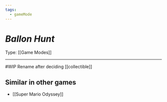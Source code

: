 ```yaml
---
tags:
  - gameMode
---
```

# _Ballon Hunt_

Type: [[Game Modes]]

----

#WIP Rename after deciding [[collectible]]



## Similar in other games

* [[Super Mario Odyssey]]